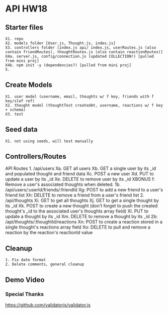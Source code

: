 # API HW18
## Starter files
    X1. repo
    X2. models folder [User.js, Thought.js, index.js]
    X3. controllers folder [index.js api/ index.js, userRoutes.js (also contain friendRoutes), thoughtRoutes.js (also contain reactionRoutes)]
    X4a. server.js, config/connection.js (updated COLLECTION!) [pulled from mini proj]
    X4b. npm init -y (dependencies?) [pulled from mini proj]
    5. 

## Create Models
    X1. user model (username, email, thoughts w/ f key, friends with f key/slef ref)
    X2. thought model (thoughtTest createdAt, username, reactions w/ f key + schema)
    X3. test

## Seed data
    X1. not using seeds, will test manually

## Controllers/Routes
API Routes
    1. /api/users
        Xa. GET all users
        Xb. GET a single user by its _id and populated thought and friend data
        Xc. POST a new user
        Xd. PUT to update a user by its _id
        Xe. DELETE to remove user by its _id
        XBONUS f: Remove a user's associated thoughts when deleted.
    1b. /api/users/:userId/friends/:friendId
        Xg: POST to add a new friend to a user's friend list
        Xh: DELETE to remove a friend from a user's friend list
    2. /api/thoughts
        Xi. GET to get all thoughts
        Xj. GET to get a single thought by its _id
        Xk. POST to create a new thought (don't forget to push the created thought's _id to the associated user's thoughts array field)
        Xl. PUT to update a thought by its _id
        Xm. DELETE to remove a thought by its _id
    2b: /api/thoughts/:thoughtId/reactions
        Xn: POST to create a reaction stored in a single thought's reactions array field
        Xo: DELETE to pull and remove a reaction by the reaction's reactionId value

## Cleanup
    1. Fix date format
    2. Delete comments, general cleanup
## Demo Video

### Special Thanks
https://github.com/validatorjs/validator.js
